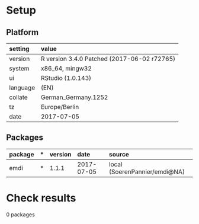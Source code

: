 # Setup

## Platform

|setting  |value                                       |
|:--------|:-------------------------------------------|
|version  |R version 3.4.0 Patched (2017-06-02 r72765) |
|system   |x86_64, mingw32                             |
|ui       |RStudio (1.0.143)                           |
|language |(EN)                                        |
|collate  |German_Germany.1252                         |
|tz       |Europe/Berlin                               |
|date     |2017-07-05                                  |

## Packages

|package |*  |version |date       |source                        |
|:-------|:--|:-------|:----------|:-----------------------------|
|emdi    |*  |1.1.1   |2017-07-05 |local (SoerenPannier/emdi@NA) |

# Check results
0 packages


